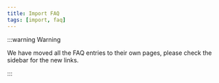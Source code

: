 ```yaml
---
title: Import FAQ
tags: [import, faq]
---
```


:::warning Warning

We have moved all the FAQ entries to their own pages, please check the sidebar for the new links.

:::
